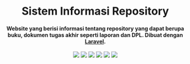 <h1 align="center">Sistem Informasi Repository</h1>

<p></p>

<h4 align="center">Website yang berisi informasi tentang repository yang dapat berupa buku, dokumen tugas akhir seperti laporan dan DPL. Dibuat dengan <a href="https://laravel.com/" target="_blank">Laravel</a>.
</h4>

<p></p>

<p align="center">
	<img src="https://img.shields.io/github/issues/ahmdsalim/sirepo?style=flat-square">
	<img src="https://img.shields.io/github/stars/ahmdsalim/sirepo?style=flat-square"> 
	<img src="https://img.shields.io/github/forks/ahmdsalim/sirepo?style=flat-square">
	<img src="https://img.shields.io/github/license/ahmdsalim/sirepo?style=flat-square">
	<img src="https://img.shields.io/badge/maintained%3F-no-red.svg?style=flat-square">
	<img src="https://img.shields.io/github/followers/ahmdsalim?style=flat-square&label=followers">
</p>
